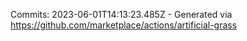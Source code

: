 Commits: 2023-06-01T14:13:23.485Z - Generated via https://github.com/marketplace/actions/artificial-grass
<br>

